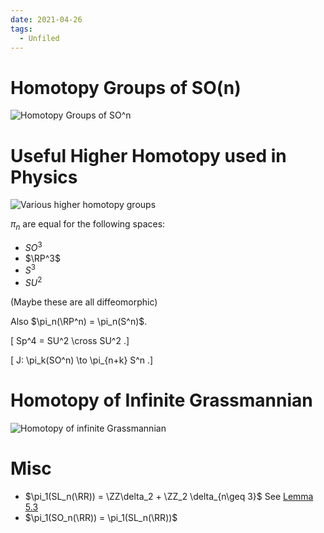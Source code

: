 ```yaml
---
date: 2021-04-26
tags: 
  - Unfiled
---
```


# Homotopy Groups of SO(n)

![Homotopy Groups of $SO^n$](../../figures%201/2-22ReadingNotes-591bd%201.png)

# Useful Higher Homotopy used in Physics

![Various higher homotopy groups](../../figures%201/2-22ReadingNotes-0ea10%201.png)

$\pi_n$ are equal for the following spaces:

- $SO^3$
- $\RP^3$
- $S^3$
- $SU^2$

 (Maybe these are all diffeomorphic)

Also $\pi_n(\RP^n) = \pi_n(S^n)$.

\[
Sp^4 = SU^2 \cross SU^2
.\]

\[
J: \pi_k(SO^n) \to \pi_{n+k} S^n
.\]


# Homotopy of Infinite Grassmannian

![Homotopy of infinite Grassmannian](../../figures%201/2-22ReadingNotes-f759d%201.png)

# Misc
- $\pi_1(SL_n(\RR)) = \ZZ\delta_2 + \ZZ_2 \delta_{n\geq 3}$
  See [Lemma 5.3](http://www.math.rice.edu/~andyp/notes/HomotopySpheresLowDimTop.pdf)
- $\pi_1(SO_n(\RR)) = \pi_1(SL_n(\RR))$